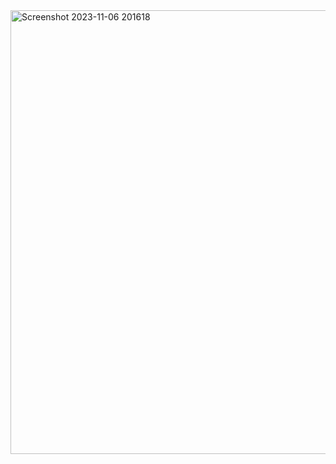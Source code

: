 <img width="710" alt="Screenshot 2023-11-06 201618" src="https://github.com/tronables/Worm-GPT/assets/136797506/e5118de2-d148-4162-9d1f-de2d68508d92">
